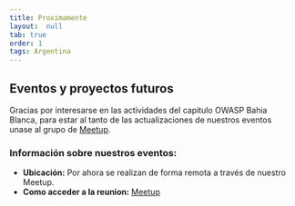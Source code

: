```yaml
---
title: Proximamente
layout:  null
tab: true
order: 1
tags: Argentina
---
```


## Eventos y proyectos futuros

Gracias por interesarse en las actividades del capitulo OWASP Bahia Blanca, para estar al tanto de las actualizaciones de nuestros eventos unase al grupo de [Meetup](https://www.meetup.com/owasp-bahia-blanca-chapter/).

### Información sobre nuestros eventos:

- <b>Ubicación:</b> Por ahora se realizan de forma remota a través de nuestro Meetup.<br> 
- <b>Como acceder a la reunion:</b> [Meetup](https://www.meetup.com/owasp-bahia-blanca-chapter/) <br> 
